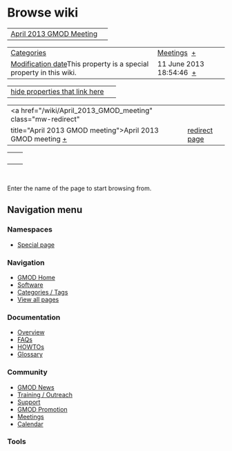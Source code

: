 



<span id="top"></span>




# <span dir="auto">Browse wiki</span>






|  |  |
|----|----|
| [April 2013 GMOD Meeting](/wiki/April_2013_GMOD_Meeting "April 2013 GMOD Meeting") |  |

|  |  |
|----|----|
| [Categories](/wiki/Special%253ACategories "Special%253ACategories") | <span class="smwb-value">[Meetings](/wiki/Category%253AMeetings "Category%253AMeetings")  <span class="smwsearch">[+](/wiki/Special%253ASearchByProperty/Meetings "Special%253ASearchByProperty/Meetings")</span></span> |
| <span class="smw-highlighter" data-type="1" state="inline" data-title="Property"><span class="smwbuiltin">[Modification date](/wiki/Property:Modification_date "Property:Modification date")</span><span class="smwttcontent">This property is a special property in this wiki.</span></span> | <span class="smwb-value">11 June 2013 18:54:46  <span class="smwsearch">[+](/wiki/Special%253ASearchByProperty/Modification-20date/11-20June-202013-2018:54:46 "Special%253ASearchByProperty/Modification-20date/11-20June-202013-2018:54:46")</span></span> |

<span id="smw_browse_incoming"></span>

|  |  |
|----|----|
| [hide properties that link here](/mediawiki/index.php?title=Special:Browse&offset=0&dir=out&article=April+2013+GMOD+Meeting)  |  |

|  |  |
|----|----|
| <span class="smwb-ivalue"><a href="/wiki/April_2013_GMOD_meeting" class="mw-redirect"
title="April 2013 GMOD meeting">April 2013 GMOD meeting</a> <span class="smwbrowse">[+](/wiki/Special%253ABrowse/April-202013-20GMOD-20meeting "Special%253ABrowse/April-202013-20GMOD-20meeting")</span></span> | [redirect page](/wiki/Special:ListRedirects "Special:ListRedirects") |

|     |     |
|-----|-----|
|     |     |

 

Enter the name of the page to start browsing from.  








## Navigation menu



### Namespaces

- <span id="ca-nstab-special">[Special
  page](/wiki/Special%253ABrowse/April_2013_GMOD_Meeting "This is a special page, you cannot edit the page itself")</span>






### Navigation



- <span id="n-GMOD-Home">[GMOD Home](/wiki/Main_Page)</span>
- <span id="n-Software">[Software](/wiki/GMOD_Components)</span>
- <span id="n-Categories-.2F-Tags">[Categories /
  Tags](/wiki/Categories)</span>
- <span id="n-View-all-pages">[View all
  pages](/wiki/Special:AllPages)</span>




### Documentation



- <span id="n-Overview">[Overview](/wiki/Overview)</span>
- <span id="n-FAQs">[FAQs](/wiki/Category%253AFAQ)</span>
- <span id="n-HOWTOs">[HOWTOs](/wiki/Category%253AHOWTO)</span>
- <span id="n-Glossary">[Glossary](/wiki/Glossary)</span>




### Community



- <span id="n-GMOD-News">[GMOD News](/wiki/GMOD_News)</span>
- <span id="n-Training-.2F-Outreach">[Training /
  Outreach](/wiki/Training_and_Outreach)</span>
- <span id="n-Support">[Support](/wiki/Support)</span>
- <span id="n-GMOD-Promotion">[GMOD
  Promotion](/wiki/GMOD_Promotion)</span>
- <span id="n-Meetings">[Meetings](/wiki/Meetings)</span>
- <span id="n-Calendar">[Calendar](/wiki/Calendar)</span>




### Tools












<!-- -->




